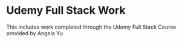 # Udemy Full Stack Work
This includes work completed through the Udemy Full Stack Course provided by Angela Yu
